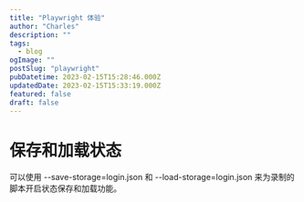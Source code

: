```yaml
---
title: "Playwright 体验"
author: "Charles"
description: ""
tags:
  - blog
ogImage: ""
postSlug: "playwright"
pubDatetime: 2023-02-15T15:28:46.000Z
updatedDate: 2023-02-15T15:33:19.000Z
featured: false
draft: false
---
```


# 保存和加载状态

可以使用 --save-storage=login.json 和 --load-storage=login.json 来为录制的脚本开启状态保存和加载功能。
